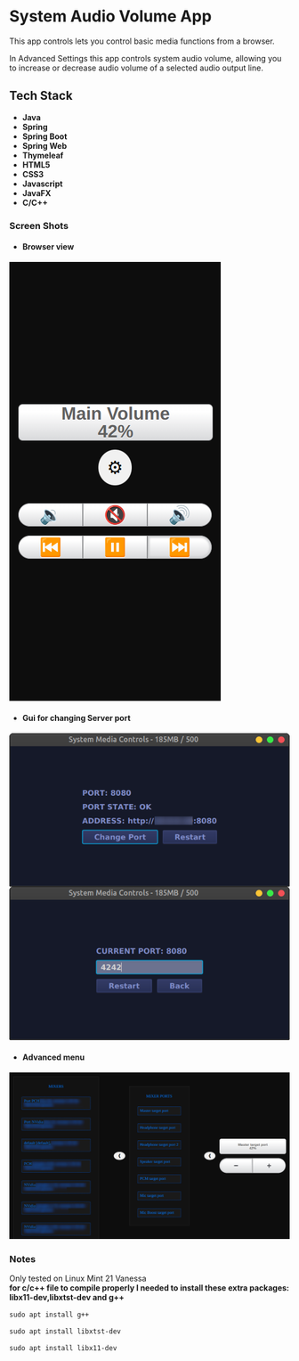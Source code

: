 # System Audio Volume App
This app controls lets you control basic media functions from a browser.

In Advanced Settings
this app controls system audio volume, allowing you to increase
or decrease audio volume of a selected audio output line. 
## Tech Stack
 
- **Java**
- **Spring**
- **Spring Boot** 
- **Spring Web** 
- **Thymeleaf** 
- **HTML5**
- **CSS3**
- **Javascript**
- **JavaFX**
- **C/C++**  
### Screen Shots
- #### Browser view  
![System Media Control App screenshot2 v2.0](system-media-control-app-v2.0.png "System Media Controls In Browser View") 
- #### Gui for changing Server port  
![System Media Control App screenshot3 v2.0](system-media-control-app-server-gui.png "System Media Control Gui") 
- #### Advanced menu 
![System Media Control App screenshot1](system-media-control-app.png "System Audio Advanced Menu")  
### Notes
Only tested on Linux Mint 21 Vanessa  
**for c/c++ file to compile properly I needed to install these extra packages: libx11-dev,libxtst-dev and g++**
```
sudo apt install g++
```
```
sudo apt install libxtst-dev
```
```
sudo apt install libx11-dev
```




